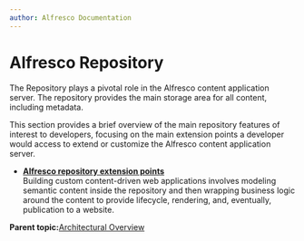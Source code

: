 ```yaml
---
author: Alfresco Documentation
---
```


# Alfresco Repository

The Repository plays a pivotal role in the Alfresco content application server. The repository provides the main storage area for all content, including metadata.

This section provides a brief overview of the main repository features of interest to developers, focusing on the main extension points a developer would access to extend or customize the Alfresco content application server.

-   **[Alfresco repository extension points](../concepts/dev-repo-extension-points.md)**  
Building custom content-driven web applications involves modeling semantic content inside the repository and then wrapping business logic around the content to provide lifecycle, rendering, and, eventually, publication to a website.

**Parent topic:**[Architectural Overview](../concepts/dev-arch-overview.md)

